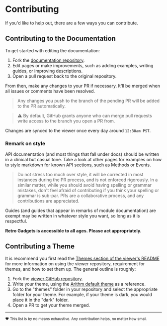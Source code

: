 # Contributing

If you'd like to help out, there are a few ways you can contribute.

## Contributing to the Documentation

To get started with editing the documentation:

1. Fork the [documentation repository](https://github.com/NexTre-dev/retro-gadgets-docs).
2. Edit pages or make improvements, such as adding examples, writing guides, or improving descriptions.
3. Open a pull request back to the original repository.

From then, make any changes to your PR if necessary. It'll be merged when all issues or comments have been resolved.

> Any changes you push to the branch of the pending PR will be added to the PR automatically.

> ⚠️ By default, GitHub grants anyone who can merge pull requests write access to the branch you open a PR from.

Changes are synced to the viewer once every day around `12:30am PST`.

### Remark on style
API documentation (and most things that fall under docs) should be written in a clinical but casual tone. Take a look at other pages for examples on how to style markdown for known API sections, such as Methods or Events.
> Do not stress too much over style, it will be corrected in most instances during the PR process, and is not enforced rigorously. In a similar matter, while you should avoid having spelling or grammar mistakes, don't feel afraid of contributing if you think your spelling or grammar is sub-par. PRs are a collaborative process, and any contributions are appreciated.

Guides (and guides that appear in remarks of module documentation) are exempt may be written in whatever style you want, so long as it is respectful.

**Retro Gadgets is accessible to all ages. Please act appropriately.**

## Contributing a Theme

It is recommend you first read the [Themes section of the viewer's README](https://github.com/kurmachu/retro-docs-site#themes) for more information on using the viewer repository, requirement for themes, and how to set them up. The general outline is roughly:

1. Fork the [viewer GitHub repository](https://github.com/kurmachu/retro-docs-site).
2. Write your theme, using the [Arithm default theme](https://github.com/kurmachu/retro-docs-site/blob/master/themes/default/arithm.css) as a reference.
3. Go to the "themes" folder in your repository and select the appropriate folder for your theme. For example, if your theme is dark, you would place it in the "dark" folder.
4. Open a PR to get your theme merged.

----------------------------------------------------------------------------------------------------
<small>❤️ This list is by no means exhaustive. Any contribution helps, no matter how small.</small>